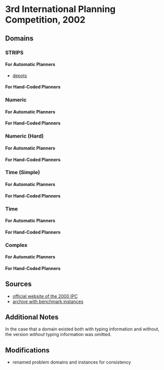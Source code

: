 # 3rd International Planning Competition, 2002

## Domains

### STRIPS

#### For Automatic Planners

* [depots](depots-strips-automatic)

#### For Hand-Coded Planners

### Numeric

#### For Automatic Planners

#### For Hand-Coded Planners

### Numeric (Hard)

#### For Automatic Planners

#### For Hand-Coded Planners

### Time (Simple)

#### For Automatic Planners

#### For Hand-Coded Planners

### Time

#### For Automatic Planners

#### For Hand-Coded Planners

### Complex

#### For Automatic Planners

#### For Hand-Coded Planners

## Sources

* [official website of the 2000 IPC][1]
* [archive with benchmark instances][2]

## Additional Notes

In the case that a domain existed both with typing information and without, the version *without* typing information was omitted.

## Modifications

* renamed problem domains and instances for consistency




[1]:http://ipc02.icaps-conference.org/
[2]:http://ipc02.icaps-conference.org/CompoDomains/IPC3.tgz
